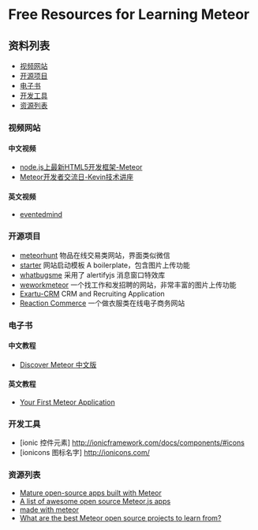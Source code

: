 # Free Resources for Learning Meteor

## 资料列表
* [视频网站](#视频网站)
* [开源项目](#开源项目)
* [电子书](#电子书)
* [开发工具](#开发工具)
* [资源列表](#资源列表)

### 视频网站

#### 中文视频
* [node.js上最新HTML5开发框架-Meteor](https://www.codeschool.com/)
* [Meteor开发者交流日-Kevin技术讲座](http://www.maiziedu.com/lesson/3446/)

#### 英文视频
* [eventedmind](https://www.eventedmind.com) 

### 开源项目
* [meteorhunt](http://meteorhunt.meteor.com) 物品在线交易类网站，界面类似微信
* [starter](http://starter.meteor.com/) 网站启动模板 A boilerplate，包含图片上传功能
* [whatbugsme](https://github.com/rstgroup/whatbugsme) 采用了 alertifyjs 消息窗口特效库
* [weworkmeteor](http://www.weworkmeteor.com/jobs) 一个找工作和发招聘的网站，非常丰富的图片上传功能
* [Exartu-CRM](https://github.com/Exartu/Exartu-CRM) CRM and Recruiting Application
* [Reaction Commerce](https://github.com/reactioncommerce/reaction) 一个做衣服类在线电子商务网站

### 电子书

#### 中文教程
* [Discover Meteor 中文版](http://zh.discovermeteor.com)

#### 英文教程
* [Your First Meteor Application](http://meteortips.com)


### 开发工具
* [ionic 控件元素] http://ionicframework.com/docs/components/#icons
* [ionicons 图标名字] http://ionicons.com/

### 资源列表
* [Mature open-source apps built with Meteor](https://forums.meteor.com/t/mature-open-source-apps-built-with-meteor/935)
* [A list of awesome open source Meteor.js apps](http://www.meteorapps.co/)
* [made with meteor](http://madewith.meteor.com/newest)
* [What are the best Meteor open source projects to learn from?](http://www.quora.com/What-are-the-best-Meteor-open-source-projects-to-learn-from)
